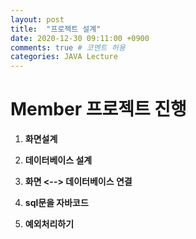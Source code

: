 ```yaml
---
layout: post
title:  "프로젝트 설계"
date: 2020-12-30 09:11:00 +0900
comments: true # 코멘트 허용
categories: JAVA Lecture
---
```


# Member 프로젝트 진행



1. **화면설계**

2. **데이터베이스 설계**

3. **화면 <--> 데이터베이스 연결**

4. **sql문을 자바코드**

5. **예외처리하기**

